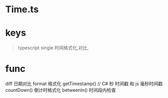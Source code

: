 # Time.ts 

# keys
 > typescript single 时间格式化,对比,
 
# func
 diff 日期对比
 format 格式化
 getTimestamp() // C# 秒 时间戳 和 js 毫秒时间戳
 countDown() 倒计时格式化
 betweenIn() 时间段内检查
